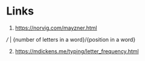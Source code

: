 # Links

1. <https://norvig.com/mayzner.html>

*/* | {number of letters in a word}/{position in a word}

2. <https://mdickens.me/typing/letter_frequency.html>
